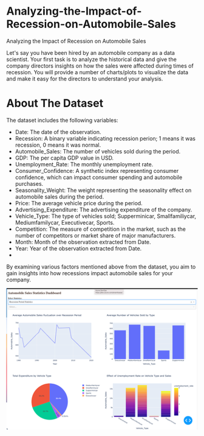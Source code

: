 # Analyzing-the-Impact-of-Recession-on-Automobile-Sales
Analyzing the Impact of Recession on Automobile Sales

Let's say you have been hired by an automobile company as a data scientist. Your first task is to analyze the historical data and give the company directors insights on how the sales were affected during times of recession. You will provide a number of charts/plots to visualize the data and make it easy for the directors to understand your analysis.

# About The Dataset

The dataset includes the following variables:

* Date: The date of the observation.
* Recession: A binary variable indicating recession perion; 1 means it was recession, 0 means it was normal.
* Automobile_Sales: The number of vehicles sold during the period.
* GDP: The per capita GDP value in USD.
* Unemployment_Rate: The monthly unemployment rate.
* Consumer_Confidence: A synthetic index representing consumer confidence, which can impact consumer spending and automobile purchases.
* Seasonality_Weight: The weight representing the seasonality effect on automobile sales during the period.
* Price: The average vehicle price during the period.
* Advertising_Expenditure: The advertising expenditure of the company.
* Vehicle_Type: The type of vehicles sold; Supperminicar, Smallfamiliycar, Mediumfamilycar, Executivecar, Sports.
* Competition: The measure of competition in the market, such as the number of competitors or market share of major manufacturers.
* Month: Month of the observation extracted from Date.
* Year: Year of the observation extracted from Date.
* 
 By examining various factors mentioned above from the dataset, you aim to gain insights into how recessions impact automobile sales for your company.

![dashboard](RecessionReportgraphs.png)
